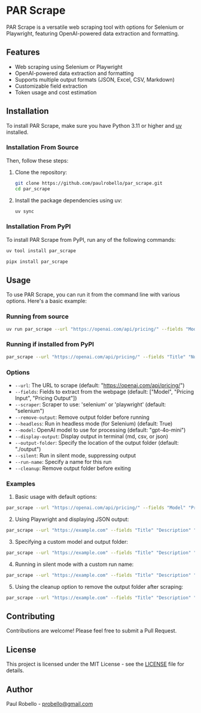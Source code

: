 # PAR Scrape

PAR Scrape is a versatile web scraping tool with options for Selenium or Playwright, featuring OpenAI-powered data extraction and formatting.

## Features

- Web scraping using Selenium or Playwright
- OpenAI-powered data extraction and formatting
- Supports multiple output formats (JSON, Excel, CSV, Markdown)
- Customizable field extraction
- Token usage and cost estimation

## Installation

To install PAR Scrape, make sure you have Python 3.11 or higher and [uv](https://pypi.org/project/uv/) installed.

### Installation From Source

Then, follow these steps:

1. Clone the repository:
   ```bash
   git clone https://github.com/paulrobello/par_scrape.git
   cd par_scrape
   ```

2. Install the package dependencies using uv:
   ```bash
   uv sync
   ```
### Installation From PyPI

To install PAR Scrape from PyPI, run any of the following commands:

```bash
uv tool install par_scrape
```

```bash
pipx install par_scrape
```

## Usage

To use PAR Scrape, you can run it from the command line with various options. Here's a basic example:

### Running from source
```bash
uv run par_scrape --url "https://openai.com/api/pricing/" --fields "Model" --fields "Pricing Input" --fields "Pricing Output" --scraper selenium --model gpt-4o-mini --display-output md
```

### Running if installed from PyPI
```bash
par_scrape --url "https://openai.com/api/pricing/" --fields "Title" "Number of Points" "Creator" "Time Posted" "Number of Comments" --scraper selenium --model gpt-4o-mini --display-output md
```

### Options

- `--url`: The URL to scrape (default: "https://openai.com/api/pricing/")
- `--fields`: Fields to extract from the webpage (default: ["Model", "Pricing Input", "Pricing Output"])
- `--scraper`: Scraper to use: 'selenium' or 'playwright' (default: "selenium")
- `--remove-output`: Remove output folder before running
- `--headless`: Run in headless mode (for Selenium) (default: True)
- `--model`: OpenAI model to use for processing (default: "gpt-4o-mini")
- `--display-output`: Display output in terminal (md, csv, or json)
- `--output-folder`: Specify the location of the output folder (default: "./output")
- `--silent`: Run in silent mode, suppressing output
- `--run-name`: Specify a name for this run
- `--cleanup`: Remove output folder before exiting

### Examples

1. Basic usage with default options:
```bash
par_scrape --url "https://openai.com/api/pricing/" --fields "Model" "Pricing Input" "Pricing Output"
```

2. Using Playwright and displaying JSON output:
```bash
par_scrape --url "https://example.com" --fields "Title" "Description" "Price" --scraper playwright --display-output json
```

3. Specifying a custom model and output folder:
```bash
par_scrape --url "https://example.com" --fields "Title" "Description" "Price" --model gpt-4 --output-folder ./custom_output
```

4. Running in silent mode with a custom run name:
```bash
par_scrape --url "https://example.com" --fields "Title" "Description" "Price" --silent --run-name my_custom_run
```

5. Using the cleanup option to remove the output folder after scraping:
```bash
par_scrape --url "https://example.com" --fields "Title" "Description" "Price" --cleanup
```

## Contributing

Contributions are welcome! Please feel free to submit a Pull Request.

## License

This project is licensed under the MIT License - see the [LICENSE](LICENSE) file for details.

## Author

Paul Robello - probello@gmail.com

